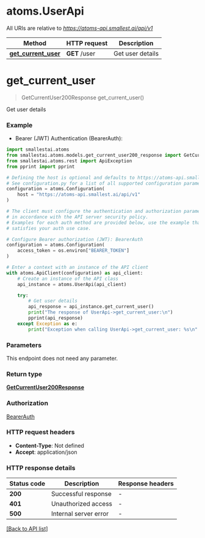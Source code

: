 # atoms.UserApi

All URIs are relative to *https://atoms-api.smallest.ai/api/v1*

Method | HTTP request | Description
------------- | ------------- | -------------
[**get_current_user**](UserApi.md#get_current_user) | **GET** /user | Get user details


# **get_current_user**
> GetCurrentUser200Response get_current_user()

Get user details

### Example

* Bearer (JWT) Authentication (BearerAuth):

```python
import smallestai.atoms
from smallestai.atoms.models.get_current_user200_response import GetCurrentUser200Response
from smallestai.atoms.rest import ApiException
from pprint import pprint

# Defining the host is optional and defaults to https://atoms-api.smallest.ai/api/v1
# See configuration.py for a list of all supported configuration parameters.
configuration = atoms.Configuration(
    host = "https://atoms-api.smallest.ai/api/v1"
)

# The client must configure the authentication and authorization parameters
# in accordance with the API server security policy.
# Examples for each auth method are provided below, use the example that
# satisfies your auth use case.

# Configure Bearer authorization (JWT): BearerAuth
configuration = atoms.Configuration(
    access_token = os.environ["BEARER_TOKEN"]
)

# Enter a context with an instance of the API client
with atoms.ApiClient(configuration) as api_client:
    # Create an instance of the API class
    api_instance = atoms.UserApi(api_client)

    try:
        # Get user details
        api_response = api_instance.get_current_user()
        print("The response of UserApi->get_current_user:\n")
        pprint(api_response)
    except Exception as e:
        print("Exception when calling UserApi->get_current_user: %s\n" % e)
```



### Parameters

This endpoint does not need any parameter.

### Return type

[**GetCurrentUser200Response**](./models/GetCurrentUser200Response.md)

### Authorization

[BearerAuth](../README.md#BearerAuth)

### HTTP request headers

 - **Content-Type**: Not defined
 - **Accept**: application/json

### HTTP response details

| Status code | Description | Response headers |
|-------------|-------------|------------------|
**200** | Successful response |  -  |
**401** | Unauthorized access |  -  |
**500** | Internal server error |  -  |

[[Back to API list]](../../README.md#documentation-for-api-endpoints)

